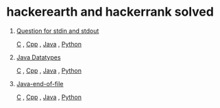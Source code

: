 # hackerearth and hackerrank solved


1. [Question for stdin and stdout](https://www.hackerearth.com/practice/basic-programming/input-output/basics-of-input-output/practice-problems/algorithm/io-exercise/)

   [C](https://github.com/Gaju27/hackerearth/blob/main/C/read_stdin_write_stdout.c) , [Cpp](https://github.com/Gaju27/hackerearth/blob/main/Cpp/read_stdin_write_stdout.cpp) ,  [Java](https://github.com/Gaju27/hackerearth/blob/main/Java/read_stdin_write_stdout.java) , [Python](https://github.com/Gaju27/hackerearth/blob/main/Python/read_stdin_write_stdout.py)

2. [Java Datatypes](https://www.hackerrank.com/challenges/java-datatypes/problem)
   
   [C]() , [Cpp]() , [Java](https://github.com/Gaju27/hackerearth/blob/main/Java/Java_datatypes.java) , [Python]()
   
3. [Java-end-of-file](https://www.hackerrank.com/challenges/java-end-of-file/problem)
      
   [C]() , [Cpp]() , [Java](https://github.com/Gaju27/hackerearth/blob/main/Java/Java%20End-of-file.java) , [Python]()
